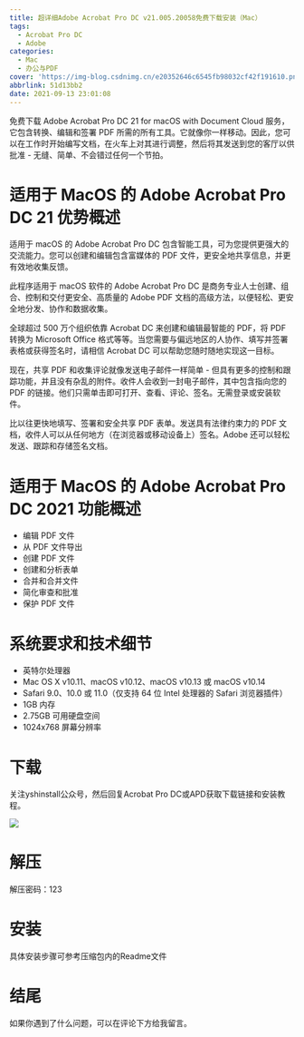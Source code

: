 ```yaml
---
title: 超详细Adobe Acrobat Pro DC v21.005.20058免费下载安装（Mac）
tags:
  - Acrobat Pro DC
  - Adobe
categories:
  - Mac
  - 办公与PDF
cover: 'https://img-blog.csdnimg.cn/e20352646c6545fb98032cf42f191610.png'
abbrlink: 51d13bb2
date: 2021-09-13 23:01:08
---
```


免费下载 Adob​​e Acrobat Pro DC 21 for macOS with Document Cloud 服务，它包含转换、编辑和签署 PDF 所需的所有工具。它就像你一样移动。因此，您可以在工作时开始编写文档，在火车上对其进行调整，然后将其发送到您的客厅以供批准 - 无缝、简单、不会错过任何一个节拍。

# 适用于 MacOS 的 Adob​​e Acrobat Pro DC 21 优势概述
适用于 macOS 的 Adob​​e Acrobat Pro DC 包含智能工具，可为您提供更强大的交流能力。您可以创建和编辑包含富媒体的 PDF 文件，更安全地共享信息，并更有效地收集反馈。

此程序适用于 macOS 软件的 Adob​​e Acrobat Pro DC 是商务专业人士创建、组合、控制和交付更安全、高质量的 Adob​​e PDF 文档的高级方法，以便轻松、更安全地分发、协作和数据收集。

全球超过 500 万个组织依靠 Acrobat DC 来创建和编辑最智能的 PDF，将 PDF 转换为 Microsoft Office 格式等等。当您需要与偏远地区的人协作、填写并签署表格或获得签名时，请相信 Acrobat DC 可以帮助您随时随地实现这一目标。

现在，共享 PDF 和收集评论就像发送电子邮件一样简单 - 但具有更多的控制和跟踪功能，并且没有杂乱的附件。收件人会收到一封电子邮件，其中包含指向您的 PDF 的链接。他们只需单击即可打开、查看、评论、签名。无需登录或安装软件。

比以往更快地填写、签署和安全共享 PDF 表单。发送具有法律约束力的 PDF 文档，收件人可以从任何地方（在浏览器或移动设备上）签名。Adobe 还可以轻松发送、跟踪和存储签名文档。

# 适用于 MacOS 的 Adob​​e Acrobat Pro DC 2021 功能概述
- 编辑 PDF 文件
- 从 PDF 文件导出
- 创建 PDF 文件
- 创建和分析表单
- 合并和合并文件
- 简化审查和批准
- 保护 PDF 文件

# 系统要求和技术细节
- 英特尔处理器
- Mac OS X v10.11、macOS v10.12、macOS v10.13 或 macOS v10.14
- Safari 9.0、10.0 或 11.0（仅支持 64 位 Intel 处理器的 Safari 浏览器插件）
- 1GB 内存
- 2.75GB 可用硬盘空间
- 1024x768 屏幕分辨率

# 下载
关注yshinstall公众号，然后回复Acrobat Pro DC或APD获取下载链接和安装教程。

![](https://img-blog.csdnimg.cn/f824f9d6c4ca40549a3d02de1938c17c.jpg#pic_center)

# 解压
解压密码：123

# 安装
具体安装步骤可参考压缩包内的Readme文件

# 结尾
如果你遇到了什么问题，可以在评论下方给我留言。

